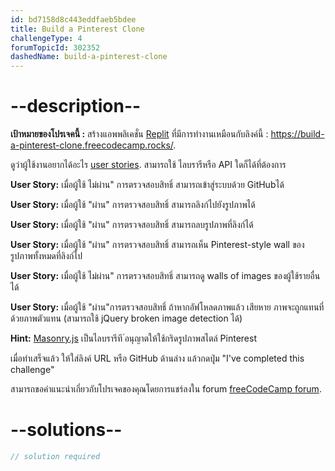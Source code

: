 ```yaml
---
id: bd7158d8c443eddfaeb5bdee
title: Build a Pinterest Clone
challengeType: 4
forumTopicId: 302352
dashedName: build-a-pinterest-clone
---
```


# --description--

**เป้าหมายของโปรเจคนี้ :** สร้างแอพพลิเคชั่น [Replit](https://replit.com/) ที่มีการทำงานเหมือนกับลิงค์นี้ : <https://build-a-pinterest-clone.freecodecamp.rocks/>.

ดูว่าผู้ใช้งานอยากได้อะไร [user stories](https://en.wikipedia.org/wiki/User_story). สามารถใช้ ไลบรารีหรือ API ใดก็ได้ที่ต้องการ

**User Story:** เมื่อผู้ใช้ ไม่ผ่าน" การตรวจสอบสิทธิ์ สามารถเข้าสู่ระบบด้วย GitHubได้

**User Story:** เมื่อผู้ใช้ "ผ่าน" การตรวจสอบสิทธิ์ สามารถลิงก์ไปยังรูปภาพได้

**User Story:** เมื่อผู้ใช้ "ผ่าน" การตรวจสอบสิทธิ์ สามารถลบรูปภาพที่ลิงก์ได้

**User Story:** เมื่อผู้ใช้ "ผ่าน" การตรวจสอบสิทธิ์ สามารถเห็น Pinterest-style wall ของรูปภาพทั้งหมดที่ลิงก์ไป

**User Story:** เมื่อผู้ใช้ ไม่ผ่าน" การตรวจสอบสิทธิ์ สามารถดู walls of images ของผู้ใช้รายอื่นได้

**User Story:** เมื่อผู้ใช้ "ผ่าน"การตรวจสอบสิทธิ์ ถ้าหากอัฟโหลดภาพแล้ว เสียหาย ภาพจะถูกแทนที่ด้วยภาพตัวแทน (สามารถใช้ jQuery broken image detection ได้)

**Hint:** [Masonry.js](https://masonry.desandro.com/) เป็นไลบรารีที ่อนุญาตให้ใช้กริดรูปภาพสไตล์ Pinterest

เมื่อทำเสร็จแล้ว ให้ใส่ลิงค์ URL หรือ GitHub ด้านล่าง แล้วกดปุุ่ม "I've completed this challenge"

สามารถขอคำแนะนำเกี่ยวกับโปรเจคของคุณโดยการแชร์ลงใน forum [freeCodeCamp forum](https://forum.freecodecamp.org/c/project-feedback/409).

# --solutions--

```js
// solution required
```
